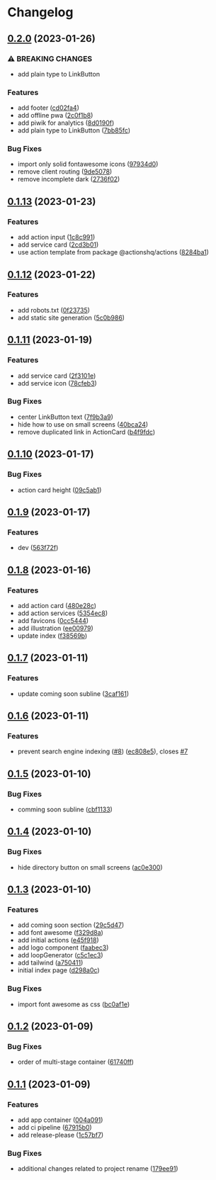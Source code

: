 # Changelog

## [0.2.0](https://github.com/actionshq/make-new/compare/v0.1.13...v0.2.0) (2023-01-26)


### ⚠ BREAKING CHANGES

* add plain type to LinkButton

### Features

* add footer ([cd02fa4](https://github.com/actionshq/make-new/commit/cd02fa4ce63ebc94057ab4a404f2805a82c959d1))
* add offline pwa ([2c0f1b8](https://github.com/actionshq/make-new/commit/2c0f1b84dbeffe98ec26a0fc49bbb7fbc805e42e))
* add piwik for analytics ([8d0190f](https://github.com/actionshq/make-new/commit/8d0190f41b6d9c0d8e818fc8341a4586fe51801c))
* add plain type to LinkButton ([7bb85fc](https://github.com/actionshq/make-new/commit/7bb85fc18fc5cf823031a34b8d05af37baa5e52e))


### Bug Fixes

* import only solid fontawesome icons ([97934d0](https://github.com/actionshq/make-new/commit/97934d08c6e523dd8fb7c30a99a70ced20661559))
* remove client routing ([9de5078](https://github.com/actionshq/make-new/commit/9de507881084ae24270bc29c3dbbf2d06288d7e4))
* remove incomplete dark ([2736f02](https://github.com/actionshq/make-new/commit/2736f0250c2fac7fe8b40464c30aa0bf855c84ec))

## [0.1.13](https://github.com/actionshq/make-new/compare/v0.1.12...v0.1.13) (2023-01-23)


### Features

* add action input ([1c8c991](https://github.com/actionshq/make-new/commit/1c8c991d6ce41797fee7b43204e4ad78f9755e33))
* add service card ([2cd3b01](https://github.com/actionshq/make-new/commit/2cd3b01d2dd132b95a313b0c679f4d62a83c6736))
* use action template from package @actionshq/actions ([8284ba1](https://github.com/actionshq/make-new/commit/8284ba126671e98cccfd81f31b7b3d9cc4aad187))

## [0.1.12](https://github.com/actionshq/make-new/compare/v0.1.11...v0.1.12) (2023-01-22)


### Features

* add robots.txt ([0f23735](https://github.com/actionshq/make-new/commit/0f23735b49c9e71bd3afaf9a640dc6d939350740))
* add static site generation ([5c0b986](https://github.com/actionshq/make-new/commit/5c0b9863fd55911260fbfbbc32965cd49ccd08c5))

## [0.1.11](https://github.com/actionshq/make-new/compare/v0.1.10...v0.1.11) (2023-01-19)


### Features

* add service card ([2f3101e](https://github.com/actionshq/make-new/commit/2f3101e1c3f9c8c9d1066a90ce15c6091ff1beac))
* add service icon ([78cfeb3](https://github.com/actionshq/make-new/commit/78cfeb311524db5057efaeaa20c8947b5fe3fed4))


### Bug Fixes

* center LinkButton text ([7f9b3a9](https://github.com/actionshq/make-new/commit/7f9b3a90410df03859876c3d08dca040735e6ef7))
* hide how to use on small screens ([40bca24](https://github.com/actionshq/make-new/commit/40bca2447b4182534919fbdfcceb7e9850faeeb9))
* remove duplicated link in ActionCard ([b4f9fdc](https://github.com/actionshq/make-new/commit/b4f9fdc6d4bdf80b69f463cdbcfde495c1e4cbe1))

## [0.1.10](https://github.com/actionshq/make-new/compare/v0.1.9...v0.1.10) (2023-01-17)


### Bug Fixes

* action card height ([09c5ab1](https://github.com/actionshq/make-new/commit/09c5ab1a375c080ffa570ff72fa1ffe07b0ac98f))

## [0.1.9](https://github.com/actionshq/make-new/compare/v0.1.8...v0.1.9) (2023-01-17)


### Features

* dev ([563f72f](https://github.com/actionshq/make-new/commit/563f72f23b7b7d07ceaf73ff293c875c93b674e3))

## [0.1.8](https://github.com/actionshq/make-new/compare/v0.1.7...v0.1.8) (2023-01-16)


### Features

* add action card ([480e28c](https://github.com/actionshq/make-new/commit/480e28c1f42d9f63b122b5eedc6cef5dfee01aa2))
* add action services ([5354ec8](https://github.com/actionshq/make-new/commit/5354ec82c68c2178c9b21737a753bad46e6b99fa))
* add favicons ([0cc5444](https://github.com/actionshq/make-new/commit/0cc5444dde671de124c913a1b7f8ae0e688a2e58))
* add illustration ([ee00979](https://github.com/actionshq/make-new/commit/ee00979f9d8b7d4a9976d84b2475e7df33e8e559))
* update index ([f38569b](https://github.com/actionshq/make-new/commit/f38569bcf9f97a21e08a945371472bee47af4c46))

## [0.1.7](https://github.com/actionshq/make-new/compare/v0.1.6...v0.1.7) (2023-01-11)


### Features

* update coming soon subline ([3caf161](https://github.com/actionshq/make-new/commit/3caf1615008a7d6a19dc3c9a8a53086870082fd1))

## [0.1.6](https://github.com/actionshq/make-new/compare/v0.1.5...v0.1.6) (2023-01-11)


### Features

* prevent search engine indexing ([#8](https://github.com/actionshq/make-new/issues/8)) ([ec808e5](https://github.com/actionshq/make-new/commit/ec808e579022d3197c7907ee3b86918c4403bcd6)), closes [#7](https://github.com/actionshq/make-new/issues/7)

## [0.1.5](https://github.com/actionshq/make-new/compare/v0.1.4...v0.1.5) (2023-01-10)


### Bug Fixes

* comming soon subline ([cbf1133](https://github.com/actionshq/make-new/commit/cbf11339346f84aa7d0557adca1986ff2b42ba62))

## [0.1.4](https://github.com/actionshq/make-new/compare/v0.1.3...v0.1.4) (2023-01-10)


### Bug Fixes

* hide directory button on small screens ([ac0e300](https://github.com/actionshq/make-new/commit/ac0e300ae19569ca888c2f4831ee8b649f958e82))

## [0.1.3](https://github.com/actionshq/make-new/compare/v0.1.2...v0.1.3) (2023-01-10)


### Features

* add coming soon section ([29c5d47](https://github.com/actionshq/make-new/commit/29c5d475aec465094ec60d81dc7147aebcb7da63))
* add font awesome ([f329d8a](https://github.com/actionshq/make-new/commit/f329d8a07689bfe7a6e78494ad0609a8d31580aa))
* add initial actions ([e45f918](https://github.com/actionshq/make-new/commit/e45f91801639dc6935d437e6cbbf89b64b48b82e))
* add logo component ([faabec3](https://github.com/actionshq/make-new/commit/faabec35f10283f1b3b99e5c89dab34bfb5cfb6b))
* add loopGenerator ([c5c1ec3](https://github.com/actionshq/make-new/commit/c5c1ec3a4d839a15024e2c7813a46cffb2bb57b2))
* add tailwind ([a750411](https://github.com/actionshq/make-new/commit/a750411fb3c4fee94d21ad459ba4b1ba6bad5818))
* initial index page ([d298a0c](https://github.com/actionshq/make-new/commit/d298a0c3ec1996c0b8af18f6d360a29cd27ddca4))


### Bug Fixes

* import font awesome as css ([bc0af1e](https://github.com/actionshq/make-new/commit/bc0af1ef513dce5b9d59e95bb0e0c7db31cff27b))

## [0.1.2](https://github.com/actionshq/make-new/compare/v0.1.1...v0.1.2) (2023-01-09)


### Bug Fixes

* order of multi-stage container ([61740ff](https://github.com/actionshq/make-new/commit/61740ffcdcaa4a8c65edc9ae1ddf08f2aa2ec5c3))

## [0.1.1](https://github.com/actionshq/make-new/compare/v0.1.0...v0.1.1) (2023-01-09)


### Features

* add app container ([004a091](https://github.com/actionshq/make-new/commit/004a091de06fbd15787b4c88c626eef66f5ba298))
* add ci pipeline ([67915b0](https://github.com/actionshq/make-new/commit/67915b0e9e11677eec8bb241dde8637b8a501b55))
* add release-please ([1c57bf7](https://github.com/actionshq/make-new/commit/1c57bf7fcc8dc01c6e04a8fd16ab87640fb8014e))


### Bug Fixes

* additional changes related to project rename ([179ee91](https://github.com/actionshq/make-new/commit/179ee91969e3e464ee1fd926bb6065266ed55b04))
